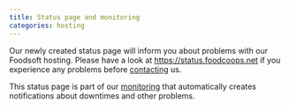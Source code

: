 ```yaml
---
title: Status page and monitoring
categories: hosting
---
```


Our newly created status page will inform you about problems with our Foodsoft hosting.
Please have a look at https://status.foodcoops.net if you experience any problems before
[contacting](https://github.com/foodcoops/foodsoft/wiki/Support) us.

This status page is part of our [monitoring](https://en.wikipedia.org/wiki/System_monitor)
that automatically creates notifications about downtimes and other problems.
